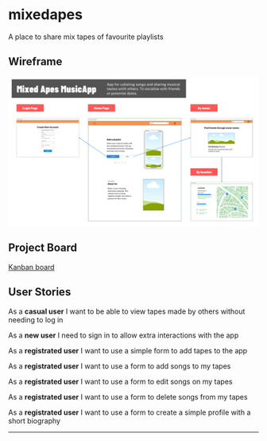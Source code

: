 # mixedapes
A place to share mix tapes of favourite playlists

## Wireframe
![wireframe image of project](static/images/mixedapes-wireframe.png)

## Project Board
[Kanban board][1]

## User Stories

As a **casual user** I want to be able to view tapes made by others without needing to log in

As a **new user** I need to sign in to allow extra interactions with the app

As a **registrated user** I want to use a simple form to add tapes to the app

As a **registrated user** I want to use a form to add songs to my tapes

As a **registrated user** I want to use a form to edit songs on my tapes

As a **registrated user** I want to use a form to delete songs from my tapes

As a **registrated user** I want to use a form to create a simple profile with a short biography

-----

[1]: https://github.com/users/Olbotron/projects/7